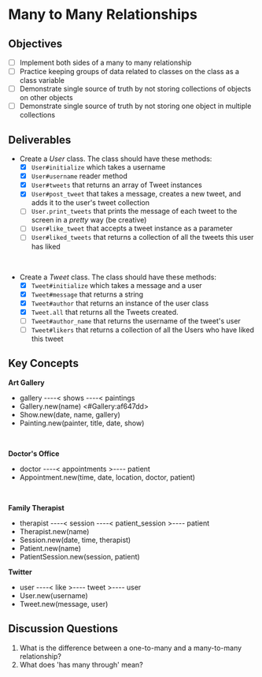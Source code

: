 # Many to Many Relationships

## Objectives

* [ ] Implement both sides of a many to many relationship
* [ ] Practice keeping groups of data related to classes on the class as a class variable
* [ ] Demonstrate single source of truth by not storing collections of objects on other objects
* [ ] Demonstrate single source of truth by not storing one object in multiple collections

## Deliverables

* Create a _User_ class. The class should have these methods:
  * [x] `User#initialize` which takes a username
  * [x] `User#username` reader method
  * [x] `User#tweets` that returns an array of Tweet instances
  * [x] `User#post_tweet` that takes a message, creates a new tweet, and adds it to the user's tweet collection  
  * [ ] `User.print_tweets` that prints the message of each tweet to the screen in a _pretty_ way (be creative)
  * [ ] `User#like_tweet` that accepts a tweet instance as a parameter
  * [ ] `User#liked_tweets` that returns a collection of all the tweets this user has liked

<br>  

* Create a _Tweet_ class. The class should have these methods:
	* [x] `Tweet#initialize` which takes a message and a user
	* [x] `Tweet#message` that returns a string
	* [x] `Tweet#author` that returns an instance of the user class
	* [x] `Tweet.all` that returns all the Tweets created.
	* [ ] `Tweet#author_name` that returns the username of the tweet's user
	* [ ] `Tweet#likers` that returns a collection of all the Users who have liked this tweet

## Key Concepts

**Art Gallery**
* gallery ----< shows ----< paintings
* Gallery.new(name) <#Gallery:af647dd>
* Show.new(date, name, gallery)
* Painting.new(painter, title, date, show)
<br>

**Doctor's Office**
* doctor ----< appointments >---- patient
* Appointment.new(time, date, location, doctor, patient)
<br>

**Family Therapist**
* therapist ----< session ----< patient_session >---- patient
* Therapist.new(name)
* Session.new(date, time, therapist)
* Patient.new(name)
* PatientSession.new(session, patient)

**Twitter**
* user ----< like >---- tweet >---- user
* User.new(username)
* Tweet.new(message, user)


## Discussion Questions
1. What is the difference between a one-to-many and a many-to-many relationship?
2. What does 'has many through' mean?